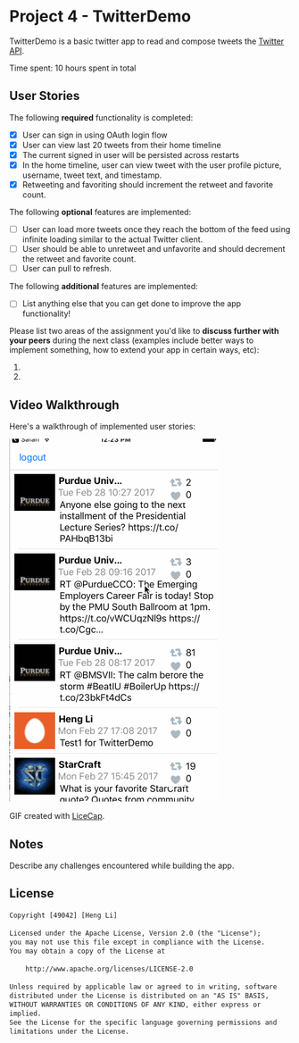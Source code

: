 # Project 4 - TwitterDemo

TwitterDemo is a basic twitter app to read and compose tweets the [Twitter API](https://apps.twitter.com/).

Time spent: 10 hours spent in total

## User Stories

The following **required** functionality is completed:

- [X] User can sign in using OAuth login flow
- [X] User can view last 20 tweets from their home timeline
- [X] The current signed in user will be persisted across restarts
- [X] In the home timeline, user can view tweet with the user profile picture, username, tweet text, and timestamp.
- [X] Retweeting and favoriting should increment the retweet and favorite count.

The following **optional** features are implemented:

- [ ] User can load more tweets once they reach the bottom of the feed using infinite loading similar to the actual Twitter client.
- [ ] User should be able to unretweet and unfavorite and should decrement the retweet and favorite count.
- [ ] User can pull to refresh.

The following **additional** features are implemented:

- [ ] List anything else that you can get done to improve the app functionality!

Please list two areas of the assignment you'd like to **discuss further with your peers** during the next class (examples include better ways to implement something, how to extend your app in certain ways, etc):

1.
2.

## Video Walkthrough

Here's a walkthrough of implemented user stories:

<img src='https://github.com/BconstantLee/tweetDemo/blob/master/demo2.gif' title='Video Walkthrough' width='' alt='Video Walkthrough' />

GIF created with [LiceCap](http://www.cockos.com/licecap/).

## Notes
Describe any challenges encountered while building the app.

## License

    Copyright [49042] [Heng Li]

    Licensed under the Apache License, Version 2.0 (the "License");
    you may not use this file except in compliance with the License.
    You may obtain a copy of the License at

        http://www.apache.org/licenses/LICENSE-2.0

    Unless required by applicable law or agreed to in writing, software
    distributed under the License is distributed on an "AS IS" BASIS,
    WITHOUT WARRANTIES OR CONDITIONS OF ANY KIND, either express or implied.
    See the License for the specific language governing permissions and
    limitations under the License.

